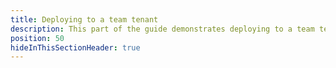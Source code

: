 ```yaml
---
title: Deploying to a team tenant
description: This part of the guide demonstrates deploying to a team tenant
position: 50
hideInThisSectionHeader: true
---
```


